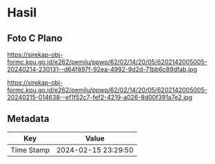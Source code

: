 # Hasil

## Foto C Plano

https://sirekap-obj-formc.kpu.go.id/e262/pemilu/ppwp/62/02/14/20/05/6202142005005-20240214-230131--d64f897f-92ea-4992-9d2d-71bb6c89dfab.jpg

https://sirekap-obj-formc.kpu.go.id/e262/pemilu/ppwp/62/02/14/20/05/6202142005005-20240215-014638--ef1f52c7-fef2-4219-a026-8d00f391a7e2.jpg


## Metadata

| Key        | Value               |
| ---------- | ------------------- |
| Time Stamp | 2024-02-15 23:29:50 |



